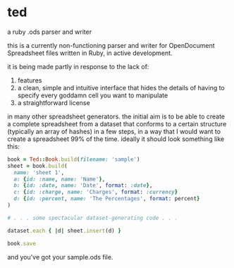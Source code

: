 ted
===

a ruby .ods parser and writer

this is a currently non-functioning parser and writer for OpenDocument Spreadsheet files written in Ruby, in active development.

it is being made partly in response to the lack of:

1. features
2. a clean, simple and intuitive interface that hides the details of having to specify every goddamn cell you want to manipulate
3. a straightforward license

in many other spreadsheet generators. the initial aim is to be able to create a complete spreadsheet from a dataset that conforms to a certain structure (typically an array of hashes) in a few steps, in a way that I would want to create a spreadsheet 99% of the time. ideally it should look something like this:

```ruby
book = Ted::Book.build(filename: 'sample')
sheet = book.build(
  name: 'sheet 1',
  a: {id: :name, name: 'Name'},
  b: {id: :date, name: 'Date', format: :date},
  c: {id: :charge, name: 'Charges', format: :currency}
  d: {id: :percent, name: 'The Percentages', format: percent}
)

# . . . some spectacular dataset-generating code . . .

dataset.each { |d| sheet.insert(d) }

book.save
```

and you've got your sample.ods file.
